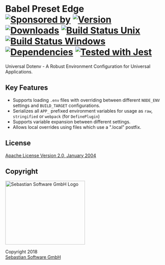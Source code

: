 # Babel Preset Edge<br/>[![Sponsored by][sponsor-img]][sponsor] [![Version][npm-version-img]][npm] [![Downloads][npm-downloads-img]][npm] [![Build Status Unix][travis-img]][travis] [![Build Status Windows][appveyor-img]][appveyor] [![Dependencies][deps-img]][deps] [![Tested with Jest][jest-img]][jest]

[sponsor-img]: https://img.shields.io/badge/Sponsored%20by-Sebastian%20Software-692446.svg
[sponsor]: https://www.sebastian-software.de
[deps]: https://david-dm.org/sebastian-software/universal-dotenv
[deps-img]: https://david-dm.org/sebastian-software/universal-dotenv.svg
[npm]: https://www.npmjs.com/package/universal-dotenv
[npm-downloads-img]: https://img.shields.io/npm/dm/universal-dotenv.svg
[npm-version-img]: https://img.shields.io/npm/v/universal-dotenv.svg
[travis-img]: https://img.shields.io/travis/sebastian-software/universal-dotenv/master.svg?branch=master&label=unix%20build
[appveyor-img]: https://img.shields.io/appveyor/ci/swernerx/universal-dotenv/master.svg?label=windows%20build
[travis]: https://travis-ci.org/sebastian-software/universal-dotenv
[appveyor]: https://ci.appveyor.com/project/swernerx/universal-dotenv/branch/master
[jest-img]: https://facebook.github.io/jest/img/jest-badge.svg
[jest]: https://github.com/facebook/jest

Universal Dotenv - A Robust Environment Configuration for Universal Applications.


## Key Features

- Supports loading `.env` files with overriding between different `NODE_ENV` settings and `BUILD_TARGET` configurations.
- Serializes all `APP_` prefixed environment variables for usage as `raw`, `stringified` or `webpack` (for `DefinePlugin`)
- Supports variable expansion between different settings.
- Allows local overrides using files which use a ".local" postfix.



## License

[Apache License Version 2.0, January 2004](license)

## Copyright

<img src="https://cdn.rawgit.com/sebastian-software/sebastian-software-brand/3d93746f/sebastiansoftware-en.svg" alt="Sebastian Software GmbH Logo" width="250" height="200"/>

Copyright 2018<br/>[Sebastian Software GmbH](http://www.sebastian-software.de)
